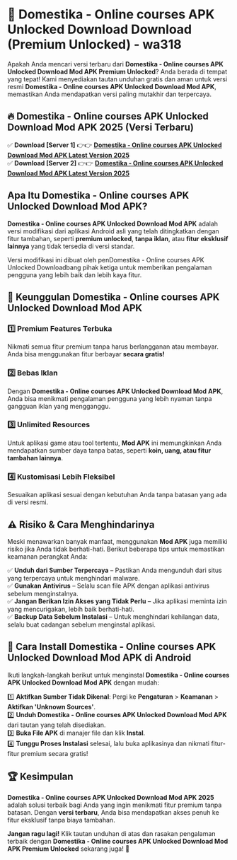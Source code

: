 # 🎯 Domestika - Online courses APK Unlocked Download  Download (Premium Unlocked) -  wa318

Apakah Anda mencari versi terbaru dari **Domestika - Online courses APK Unlocked Download Mod APK Premium Unlocked**? Anda berada di tempat yang tepat! Kami menyediakan tautan unduhan gratis dan aman untuk versi resmi **Domestika - Online courses APK Unlocked Download Mod APK**, memastikan Anda mendapatkan versi paling mutakhir dan terpercaya.

## 🔥 Domestika - Online courses APK Unlocked Download Mod APK 2025 (Versi Terbaru)

✅ **Download [Server 1]** 👉👉 [**Domestika - Online courses APK Unlocked Download Mod APK Latest Version 2025**](https://momento.my/?title=Domestika_-_Online_courses_APK_Unlocked_Download)  
✅ **Download [Server 2]** 👉👉 [**Domestika - Online courses APK Unlocked Download Mod APK Latest Version 2025**](https://momento.my/?title=Domestika_-_Online_courses_APK_Unlocked_Download)  

## Apa Itu Domestika - Online courses APK Unlocked Download Mod APK?

**Domestika - Online courses APK Unlocked Download Mod APK** adalah versi modifikasi dari aplikasi Android asli yang telah ditingkatkan dengan fitur tambahan, seperti **premium unlocked**, **tanpa iklan**, atau **fitur eksklusif lainnya** yang tidak tersedia di versi standar.

Versi modifikasi ini dibuat oleh penDomestika - Online courses APK Unlocked Downloadbang pihak ketiga untuk memberikan pengalaman pengguna yang lebih baik dan lebih kaya fitur.

## 🎯 Keunggulan Domestika - Online courses APK Unlocked Download Mod APK

### 1️⃣ Premium Features Terbuka
Nikmati semua fitur premium tanpa harus berlangganan atau membayar. Anda bisa menggunakan fitur berbayar **secara gratis!**

### 2️⃣ Bebas Iklan
Dengan **Domestika - Online courses APK Unlocked Download Mod APK**, Anda bisa menikmati pengalaman pengguna yang lebih nyaman tanpa gangguan iklan yang mengganggu.

### 3️⃣ Unlimited Resources
Untuk aplikasi game atau tool tertentu, **Mod APK** ini memungkinkan Anda mendapatkan sumber daya tanpa batas, seperti **koin, uang, atau fitur tambahan lainnya**.

### 4️⃣ Kustomisasi Lebih Fleksibel
Sesuaikan aplikasi sesuai dengan kebutuhan Anda tanpa batasan yang ada di versi resmi.

## ⚠️ Risiko & Cara Menghindarinya

Meski menawarkan banyak manfaat, menggunakan **Mod APK** juga memiliki risiko jika Anda tidak berhati-hati. Berikut beberapa tips untuk memastikan keamanan perangkat Anda:

✅ **Unduh dari Sumber Terpercaya** – Pastikan Anda mengunduh dari situs yang terpercaya untuk menghindari malware.  
✅ **Gunakan Antivirus** – Selalu scan file APK dengan aplikasi antivirus sebelum menginstalnya.  
✅ **Jangan Berikan Izin Akses yang Tidak Perlu** – Jika aplikasi meminta izin yang mencurigakan, lebih baik berhati-hati.  
✅ **Backup Data Sebelum Instalasi** – Untuk menghindari kehilangan data, selalu buat cadangan sebelum menginstal aplikasi.

## 📌 Cara Install Domestika - Online courses APK Unlocked Download Mod APK di Android

Ikuti langkah-langkah berikut untuk menginstal **Domestika - Online courses APK Unlocked Download Mod APK** dengan mudah:

1️⃣ **Aktifkan Sumber Tidak Dikenal**: Pergi ke **Pengaturan** > **Keamanan** > **Aktifkan 'Unknown Sources'**.  
2️⃣ **Unduh Domestika - Online courses APK Unlocked Download Mod APK** dari tautan yang telah disediakan.  
3️⃣ **Buka File APK** di manajer file dan klik **Instal**.  
4️⃣ **Tunggu Proses Instalasi** selesai, lalu buka aplikasinya dan nikmati fitur-fitur premium secara gratis!

## 🏆 Kesimpulan

**Domestika - Online courses APK Unlocked Download Mod APK 2025** adalah solusi terbaik bagi Anda yang ingin menikmati fitur premium tanpa batasan. Dengan **versi terbaru**, Anda bisa mendapatkan akses penuh ke fitur eksklusif tanpa biaya tambahan.

**Jangan ragu lagi!** Klik tautan unduhan di atas dan rasakan pengalaman terbaik dengan **Domestika - Online courses APK Unlocked Download Mod APK Premium Unlocked** sekarang juga! 🚀
